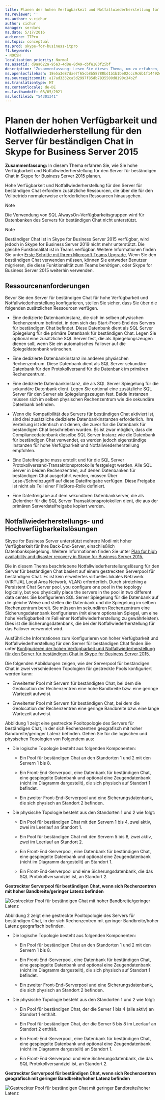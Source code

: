 ```yaml
---
title: Planen der hohen Verfügbarkeit und Notfallwiederherstellung für den Server für beständigen Chat in Skype for Business Server 2015
ms.reviewer: ''
ms.author: v-cichur
author: cichur
manager: serdars
ms.date: 5/17/2016
audience: ITPro
ms.topic: conceptual
ms.prod: skype-for-business-itpro
f1.keywords:
- NOCSH
localization_priority: Normal
ms.assetid: d9aa622a-95a3-4d8e-8d49-cbfe183f25bf
description: 'Zusammenfassung: Lesen Sie dieses Thema, um zu erfahren, wie Sie hohe Verfügbarkeit und Notfallwiederherstellung für den Server für beständigen Chat in Skype for Business Server 2015 planen.'
ms.openlocfilehash: 18e5a3e87dae7f65cb8b58788bd1b1b1be02ccc9c6b1f14492cd7da629e5c790
ms.sourcegitcommit: a17ad3332ca5d2997f85db7835500d8190c34b2f
ms.translationtype: MT
ms.contentlocale: de-DE
ms.lasthandoff: 08/05/2021
ms.locfileid: "54301341"
---
```

# <a name="plan-for-high-availability-and-disaster-recovery-for-persistent-chat-server-in-skype-for-business-server-2015"></a>Planen der hohen Verfügbarkeit und Notfallwiederherstellung für den Server für beständigen Chat in Skype for Business Server 2015
 
**Zusammenfassung:** In diesem Thema erfahren Sie, wie Sie hohe Verfügbarkeit und Notfallwiederherstellung für den Server für beständigen Chat in Skype for Business Server 2015 planen.
  
Hohe Verfügbarkeit und Notfallwiederherstellung für den Server für beständigen Chat erfordern zusätzliche Ressourcen, die über die für den Vollbetrieb normalerweise erforderlichen Ressourcen hinausgehen. 
  
> [!NOTE]
> Die Verwendung von SQL AlwaysOn-Verfügbarkeitsgruppen wird für Datenbanken des Servers für beständigen Chat nicht unterstützt. 

> [!NOTE] 
> Beständiger Chat ist in Skype for Business Server 2015 verfügbar, wird jedoch in Skype for Business Server 2019 nicht mehr unterstützt. Die gleiche Funktionalität ist in Teams verfügbar. Weitere Informationen finden Sie unter [Erste Schritte mit Ihrem Microsoft Teams Upgrade.](/microsoftteams/upgrade-start-here) Wenn Sie den beständigen Chat verwenden müssen, können Sie entweder Benutzer migrieren, die diese Funktionalität zum Teams benötigen, oder Skype for Business Server 2015 weiterhin verwenden. 
  
## <a name="resource-requirements"></a>Ressourcenanforderungen

Bevor Sie den Server für beständigen Chat für hohe Verfügbarkeit und Notfallwiederherstellung konfigurieren, stellen Sie sicher, dass Sie über die folgenden zusätzlichen Ressourcen verfügen. 
  
- Eine dedizierte Datenbankinstanz, die sich im selben physischen Rechenzentrum befindet, in dem sich das Start-Front-End des Servers für beständigen Chat befindet. Diese Datenbank dient als SQL Server Spiegelung für die primäre Datenbank für beständigen Chat. Legen Sie optional eine zusätzliche SQL Server fest, die als Spiegelungszeugen dienen soll, wenn Sie ein automatisches Failover auf die Spiegeldatenbank wünschen.
    
- Eine dedizierte Datenbankinstanz im anderen physischen Rechenzentrum. Diese Datenbank dient als SQL Server sekundäre Datenbank für den Protokollversand für die Datenbank im primären Rechenzentrum.
    
- Eine dedizierte Datenbankinstanz, die als SQL Server Spiegelung für die sekundäre Datenbank dient. Legen Sie optional eine zusätzliche SQL Server für den Server als Spiegelungszeugen fest. Beide Instanzen müssen sich im selben physischen Rechenzentrum wie die sekundäre Datenbank befinden.
    
- Wenn die Kompatibilität des Servers für beständigen Chat aktiviert ist, sind drei zusätzliche dedizierte Datenbankinstanzen erforderlich. Ihre Verteilung ist identisch mit denen, die zuvor für die Datenbank für beständigen Chat beschrieben wurden. Es ist zwar möglich, dass die Compliancedatenbank dieselbe SQL Server Instanz wie die Datenbank für beständigen Chat verwendet, es werden jedoch eigenständige Instanzen für hohe Verfügbarkeit und Notfallwiederherstellung empfohlen.
    
- Eine Dateifreigabe muss erstellt und für die SQL Server Protokollversand-Transaktionsprotokolle festgelegt werden. Alle SQL Server in beiden Rechenzentren, auf denen Datenbanken für beständigen Chat ausgeführt werden, müssen Über Lese-/Schreibzugriff auf diese Dateifreigabe verfügen. Diese Freigabe ist nicht als Teil einer FileStore-Rolle definiert.
    
- Eine Dateifreigabe auf dem sekundären Datenbankserver, die als Zielordner für die SQL Server Transaktionsprotokollen dient, die aus der primären Serverdateifreigabe kopiert werden.
    
## <a name="disaster-recovery-and-high-availability-solutions"></a>Notfallwiederherstellungs- und Hochverfügbarkeitslösungen

Skype for Business Server unterstützt mehrere Modi mit hoher Verfügbarkeit für Ihre Back-End-Server, einschließlich Datenbankspiegelung. Weitere Informationen finden Sie unter [Plan for high availability and disaster recovery in Skype for Business Server 2015.](../../plan-your-deployment/high-availability-and-disaster-recovery/high-availability-and-disaster-recovery.md) 
  
Die in diesem Thema beschriebene Notfallwiederherstellungslösung für den Server für beständigen Chat basiert auf einem gestreckten Serverpool für beständigen Chat. Es ist kein erweitertes virtuelles lokales Netzwerk (VIRTUAL Local Area Network, VLAN) erforderlich. Durch stretching a Persistent Chat Server pool, you configure one pool in the topology logically, but you physically place the servers in the pool in two different data center. Sie konfigurieren SQL Server Spiegelung für die Datenbank auf die gleiche Weise und stellen die Datenbank und die Spiegelung im selben Rechenzentrum bereit. Sie müssen im sekundären Rechenzentrum eine Sicherungsdatenbank konfigurieren (mit einem optionalen Spiegel, um eine hohe Verfügbarkeit im Fall einer Notfallwiederherstellung zu gewährleisten). Dies ist die Sicherungsdatenbank, die bei der Notfallwiederherstellung für das Failover verwendet wird. 
  
Ausführliche Informationen zum Konfigurieren von hoher Verfügbarkeit und Notfallwiederherstellung für den Server für beständigen Chat finden Sie unter [Konfigurieren der hohen Verfügbarkeit und Notfallwiederherstellung für den Server für beständigen Chat in Skype for Business Server 2015.](../../deploy/deploy-persistent-chat-server/configure-hadr-for-persistent-chat.md) 
  
Die folgenden Abbildungen zeigen, wie der Serverpool für beständigen Chat in zwei verschiedenen Topologien für gestreckte Pools konfiguriert werden kann:
  
- Erweiterter Pool mit Servern für beständigten Chat, bei dem die Geolocation der Rechenzentren eine hohe Bandbreite bzw. eine geringe Wartezeit aufweist.
    
- Erweiterter Pool mit Servern für beständigen Chat, bei dem die Geolocation der Rechenzentren eine geringe Bandbreite bzw. eine lange Wartezeit aufweist.
    
Abbildung 1 zeigt eine gestreckte Pooltopologie des Servers für beständigen Chat, in der sich Rechenzentren geografisch mit hoher Bandbreite/geringer Latenz befinden. Gehen Sie für die logischen und physischen Topologien von Folgendem aus:
  
- Die logische Topologie besteht aus folgenden Komponenten:
    
  - Ein Pool für beständigen Chat an den Standorten 1 und 2 mit den Servern 1 bis 8.
    
  - Ein Front-End-Serverpool, eine Datenbank für beständigen Chat, eine gespiegelte Datenbank und optional eine Zeugendatenbank (nicht im Diagramm dargestellt), die sich physisch auf Standort 1 befindet. 
    
  - Ein zweiter Front-End-Serverpool und eine Sicherungsdatenbank, die sich physisch an Standort 2 befinden.
    
- Die physische Topologie besteht aus den Standorten 1 und 2 wie folgt:
    
  - Ein Pool für beständigen Chat mit den Servern 1 bis 4, zwei aktiv, zwei im Leerlauf an Standort 1.
    
  - Ein Pool für beständigen Chat mit den Servern 5 bis 8, zwei aktiv, zwei im Leerlauf an Standort 2.
    
  - Ein Front-End-Serverpool, eine Datenbank für beständigen Chat, eine gespiegelte Datenbank und optional eine Zeugendatenbank (nicht im Diagramm dargestellt) an Standort 1.
    
  - Ein Front-End-Serverpool und eine Sicherungsdatenbank, die das SQL Protokollversandziel ist, an Standort 2.
    
**Gestreckter Serverpool für beständigen Chat, wenn sich Rechenzentren mit hoher Bandbreite/geringer Latenz befinden**

![Gestreckter Pool für beständigen Chat mit hoher Bandbreite/geringer Latenz](../../media/55cf3d4b-5f51-4d2f-84ca-b4a13dc5eba3.png)
  
Abbildung 2 zeigt eine gestreckte Pooltopologie des Servers für beständigen Chat, in der sich Rechenzentren mit geringer Bandbreite/hoher Latenz geografisch befinden.
  
- Die logische Topologie besteht aus folgenden Komponenten:
    
  - Ein Pool für beständigen Chat an den Standorten 1 und 2 mit den Servern 1 bis 8.
    
  - Ein Front-End-Serverpool, eine Datenbank für beständigen Chat, eine gespiegelte Datenbank und optional eine Zeugendatenbank (nicht im Diagramm dargestellt), die sich physisch auf Standort 1 befindet. 
    
  - Ein zweiter Front-End-Serverpool und eine Sicherungsdatenbank, die sich physisch an Standort 2 befinden.
    
- Die physische Topologie besteht aus den Standorten 1 und 2 wie folgt:
    
  - Ein Pool für beständigen Chat, der die Server 1 bis 4 (alle aktiv) an Standort 1 enthält.
    
  - Ein Pool für beständigen Chat, der die Server 5 bis 8 im Leerlauf an Standort 2 enthält.
    
  - Ein Front-End-Serverpool, eine Datenbank für beständigen Chat, eine gespiegelte Datenbank und optional eine Zeugendatenbank (nicht im Diagramm dargestellt) an Standort 1.
    
  - Ein Front-End-Serverpool und eine Sicherungsdatenbank, die das SQL Protokollversandziel ist, an Standort 2.
    
**Gestreckter Serverpool für beständigen Chat, wenn sich Rechenzentren geografisch mit geringer Bandbreite/hoher Latenz befinden**

![Gestreckter Pool für beständigen Chat mit geringer Bandbreite/hoher Latenz](../../media/40cbd902-57b8-4d57-a61c-cde4e0bd47f0.png)
  

